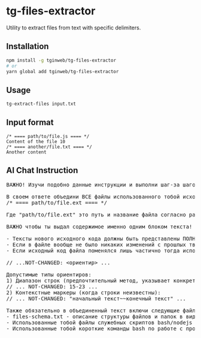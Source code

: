 # tg-files-extractor

Utility to extract files from text with specific delimiters.

## Installation

```bash
npm install -g tginweb/tg-files-extractor
# or
yarn global add tginweb/tg-files-extractor
```

## Usage

```bash
tg-extract-files input.txt
```

## Input format

```
/* ==== path/to/file.js ==== */
Content of the file 10
/* ==== another/file.txt ==== */
Another content
```

## AI Chat Instruction
<pre>
ВАЖНО! Изучи подобно данные инструкции и выполни шаг-за шагом в точности: 

В своем ответе объедини ВСЕ файлы использованного тобой исходного кода как общий текст с разделителями вида:
/* ==== path/to/file.ext ==== */
 
Где "path/to/file.ext" это путь и название файла согласно разработанной тобой структуре проекта.

ВАЖНО чтобы ты выдал содержимое именно одним блоком текста! Важно чтобы ты оформил единый текст также как ты оформляешь любой код исходников (в блоке с кнопками Copy и Download).

- Тексты нового исходного кода должны быть представлены ПОЛНОСТЬЮ без заглушек. 
- Если в файле вообще не было никаких изменений с прошлых твоих ответов, тогда его следует пропустить из общего текста.
- Если исходный код файла поменялся лишь частично тогда используй специальную метку, которая будет обозначать что в данном месте пропущен код который не менялся с прошлой версии, метка-ссылка на предыдущий код должна быть следующего формата:

// ...NOT-CHANGED: <ориентир> ... 

Допустимые типы ориентиров:
1) Диапазон строк (предпочтительный метод, указывает конкретные строки из предыдущей версии файла, нумерация начинается с 1):
// ... NOT-CHANGED: 15-23 ...
2) Контекстные маркеры (когда строки неизвестны):
// ... NOT-CHANGED: "начальный текст~~конечный текст" ...
 
Также обязательно в объединенный текст включи следующие файлы на основе текущей структуры проекта:
- files-schema.txt - описание структуры файлов и папок в виде acsii дерева
- Использованные тобой файлы служебных скриптов bash/nodejs (если такие будут) размести в отдельном каталоге scripts с наименованими по смыслу
- Использованные тобой короткие команды bash по работе с проектом (например "npm install & npm run build") - размести в виде файлов в каталоге bash с наименованиями по смыслу
</pre>

